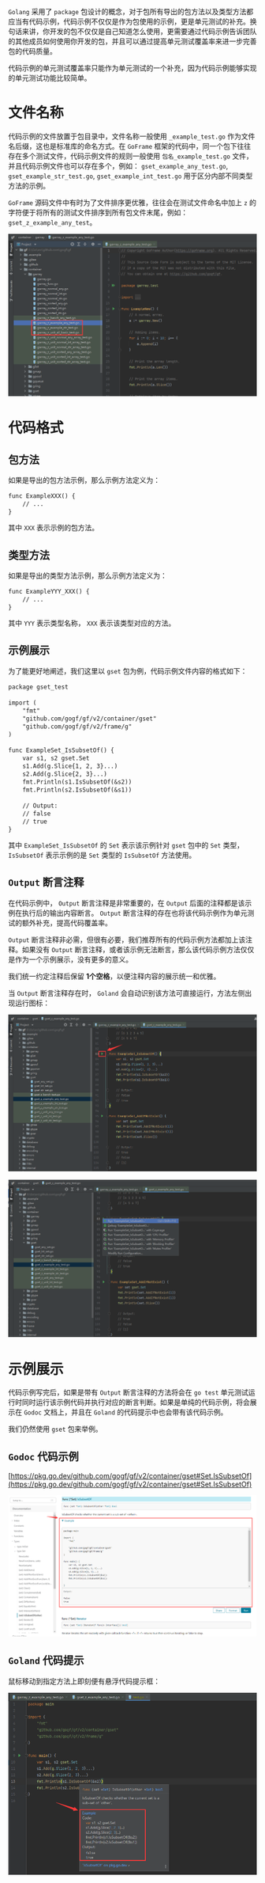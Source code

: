 `Golang` 采用了 `package` 包设计的概念，对于包所有导出的包方法以及类型方法都应当有代码示例，代码示例不仅仅是作为包使用的示例，更是单元测试的补充。换句话来讲，你开发的包不仅仅是自己知道怎么使用，更需要通过代码示例告诉团队的其他成员如何使用你开发的包，并且可以通过提高单元测试覆盖率来进一步完善包的代码质量。

代码示例的单元测试覆盖率只能作为单元测试的一个补充，因为代码示例能够实现的单元测试功能比较简单。

# 文件名称

代码示例的文件放置于包目录中，文件名称一般使用 `_example_test.go` 作为文件名后缀，这也是标准库的命名方式。在 `GoFrame` 框架的代码中，同一个包下往往存在多个测试文件，代码示例文件的规则一般使用 `包名_example_test.go` 文件，并且代码示例文件也可以存在多个，例如： `gset_example_any_test.go`, `gset_example_str_test.go`, `gset_example_int_test.go` 用于区分内部不同类型方法的示例。

`GoFrame` 源码文件中有时为了文件排序更优雅，往往会在测试文件命名中加上 `z` 的字符便于将所有的测试文件排序到所有包文件末尾，例如： `gset_z_example_any_test`。

![](/download/attachments/1114321/image2021-10-31_11-44-14.png?version=1&modificationDate=1635651883238&api=v2)

# 代码格式

## 包方法

如果是导出的包方法示例，那么示例方法定义为：

```
func ExampleXXX() {
    // ...
}
```

其中 `XXX` 表示示例的包方法。

## 类型方法

如果是导出的类型方法示例，那么示例方法定义为：

```
func ExampleYYY_XXX() {
    // ...
}
```

其中 `YYY` 表示类型名称， `XXX` 表示该类型对应的方法。

## 示例展示

为了能更好地阐述，我们这里以 `gset` 包为例，代码示例文件内容的格式如下：

```
package gset_test

import (
	"fmt"
	"github.com/gogf/gf/v2/container/gset"
	"github.com/gogf/gf/v2/frame/g"
)

func ExampleSet_IsSubsetOf() {
	var s1, s2 gset.Set
	s1.Add(g.Slice{1, 2, 3}...)
	s2.Add(g.Slice{2, 3}...)
	fmt.Println(s1.IsSubsetOf(&s2))
	fmt.Println(s2.IsSubsetOf(&s1))

	// Output:
	// false
	// true
}
```

其中 `ExampleSet_IsSubsetOf` 的 `Set` 表示该示例针对 `gset` 包中的 `Set` 类型， `IsSubsetOf` 表示示例的是 `Set` 类型的 `IsSubsetOf` 方法使用。

## `Output` 断言注释

在代码示例中， `Output` 断言注释是非常重要的，在 `Output` 后面的注释都是该示例在执行后的输出内容断言。 `Output` 断言注释的存在也将该代码示例作为单元测试的额外补充，提高代码覆盖率。

`Output` 断言注释非必需，但很有必要，我们推荐所有的代码示例方法都加上该注释。如果没有 `Output` 断言注释，或者该示例无法断言，那么该代码示例方法仅仅是作为一个示例展示，没有更多的意义。

我们统一约定注释后保留 **1个空格**，以便注释内容的展示统一和优雅。

当 `Output` 断言注释存在时， `Goland` 会自动识别该方法可直接运行，方法左侧出现运行图标：

![](/download/attachments/1114321/image2021-10-31_11-46-9.png?version=1&modificationDate=1635651998342&api=v2)

![](/download/attachments/1114321/image2021-10-31_11-46-35.png?version=1&modificationDate=1635652024448&api=v2)

# 示例展示

代码示例写完后，如果是带有 `Output` 断言注释的方法将会在 `go test` 单元测试运行时同时运行该示例代码并执行对应的断言判断。如果是单纯的代码示例，将会展示在 `Godoc` 文档上，并且在 `Goland` 的代码提示中也会带有该代码示例。

我们仍然使用 `gset` 包来举例。

## `Godoc` 代码示例

[https://pkg.go.dev/github.com/gogf/gf/v2/container/gset#Set.IsSubsetOf](https://pkg.go.dev/github.com/gogf/gf/v2/container/gset#Set.IsSubsetOf)

![](/download/attachments/1114321/image2021-10-31_11-49-20.png?version=1&modificationDate=1635652189320&api=v2)

## `Goland` 代码提示

鼠标移动到指定方法上即刻便有悬浮代码提示框：

![](/download/attachments/1114321/image2021-10-31_11-48-7.png?version=1&modificationDate=1635652116239&api=v2)